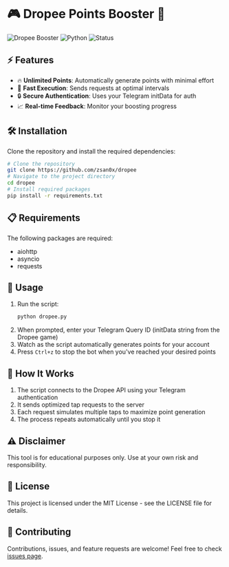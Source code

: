 # 🎮 Dropee Points Booster 🚀

![Dropee Booster](https://img.shields.io/badge/Dropee-Booster-blue?style=for-the-badge&logo=telegram)
![Python](https://img.shields.io/badge/Python-3.7+-yellow?style=for-the-badge&logo=python)
![Status](https://img.shields.io/badge/Status-Active-brightgreen?style=for-the-badge)

## ⚡ Features
- 🔥 **Unlimited Points**: Automatically generate points with minimal effort
- 🚀 **Fast Execution**: Sends requests at optimal intervals
- 🔒 **Secure Authentication**: Uses your Telegram initData for auth
- 📈 **Real-time Feedback**: Monitor your boosting progress

## 🛠️ Installation
Clone the repository and install the required dependencies:
```bash
# Clone the repository
git clone https://github.com/zsan0x/dropee
# Navigate to the project directory
cd dropee
# Install required packages
pip install -r requirements.txt
```

## 📋 Requirements
The following packages are required:
- aiohttp
- asyncio
- requests

## 🚀 Usage
1. Run the script:
   ```bash
   python dropee.py
   ```
2. When prompted, enter your Telegram Query ID (initData string from the Dropee game)
3. Watch as the script automatically generates points for your account
4. Press `Ctrl+z` to stop the bot when you've reached your desired points

## 🔎 How It Works
1. The script connects to the Dropee API using your Telegram authentication
2. It sends optimized tap requests to the server
3. Each request simulates multiple taps to maximize point generation
4. The process repeats automatically until you stop it

## ⚠️ Disclaimer
This tool is for educational purposes only. Use at your own risk and responsibility.

## 📝 License
This project is licensed under the MIT License - see the LICENSE file for details.

## 🤝 Contributing
Contributions, issues, and feature requests are welcome! Feel free to check [issues page](https://github.com/zsan0x/dropee-booster/issues).
